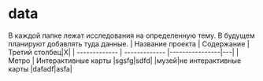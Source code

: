 # data
В каждой папке лежат исследования на определенную тему. В будущем планируют добавлять туда данные.
|  Название проекта  | Содержание |Третий столбец|X|
| ------------- | ------------- |----------------|---|
| Метро | Интерактивные карты   |sgsfg|sdfd|
|музей|не интерактивные карты  |dafadf|asfa|
